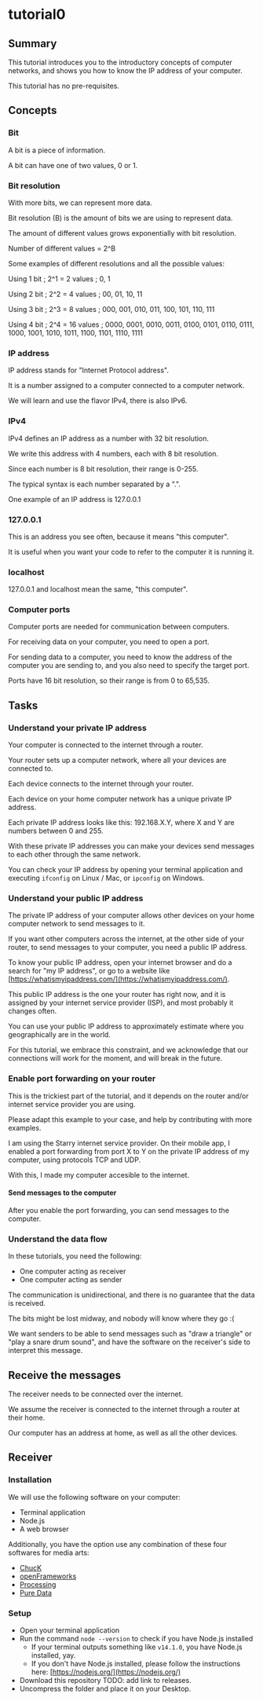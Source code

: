 # tutorial0

## Summary

This tutorial introduces you to the introductory concepts of computer networks, and shows you how to know the IP address of your computer.

This tutorial has no pre-requisites.

## Concepts

###  Bit

A bit is a piece of information.

A bit can have one of two values, 0 or 1.

### Bit resolution

With more bits, we can represent more data.

Bit resolution (B) is the amount of bits we are using to represent data.

The amount of different values grows exponentially with bit resolution.

Number of different values = 2^B

Some examples of different resolutions and all the possible values:

Using 1 bit ; 2^1 = 2 values ; 0, 1

Using 2 bit ; 2^2 = 4 values ; 00, 01, 10, 11

Using 3 bit ; 2^3 = 8 values ; 000, 001, 010, 011, 100, 101, 110, 111

Using 4 bit ; 2^4 = 16 values ; 0000, 0001, 0010, 0011, 0100, 0101, 0110, 0111, 1000, 1001, 1010, 1011, 1100, 1101, 1110, 1111

### IP address

IP address stands for "Internet Protocol address".

It is a number assigned to a computer connected to a computer network.

We will learn and use the flavor IPv4, there is also IPv6.

### IPv4

IPv4 defines an IP address as a number with 32 bit resolution.

We write this address with 4 numbers, each with 8 bit resolution.

Since each number is 8 bit resolution, their range is 0-255.

The typical syntax is each number separated by a ".".

One example of an IP address is 127.0.0.1

### 127.0.0.1

This is an address you see often, because it means "this computer".

It is useful when you want your code to refer to the computer it is running it.

### localhost

127.0.0.1 and localhost mean the same, "this computer".

### Computer ports

Computer ports are needed for communication between computers.

For receiving data on your computer, you need to open a port.

For sending data to a computer, you need to know the address of the computer you are sending to, and you also need to specify the target port.

Ports have 16 bit resolution, so their range is from 0 to 65,535.

## Tasks

### Understand your private IP address

Your computer is connected to the internet through a router.

Your router sets up a computer network, where all your devices are connected to.

Each device connects to the internet through your router.

Each device on your home computer network has a unique private IP address.

Each private IP address looks like this: 192.168.X.Y, where X and Y are numbers between 0 and 255.

With these private IP addresses you can make your devices send messages to each other through the same network.

You can check your IP address by opening your terminal application and executing ```ifconfig``` on Linux / Mac, or ```ipconfig``` on Windows.

### Understand your public IP address

The private IP address of your computer allows other devices on your home computer network to send messages to it.

If you want other computers across the internet, at the other side of your router, to send messages to your computer, you need a public IP address.

To know your public IP address, open your internet browser and do a search for "my IP address", or go to a website like [https://whatismyipaddress.com/](https://whatismyipaddress.com/).

This public IP address is the one your router has right now, and it is assigned by your internet service provider (ISP), and most probably it changes often.

You can use your public IP address to approximately estimate where you geographically are in the world.

For this tutorial, we embrace this constraint, and we acknowledge that our connections will work for the moment, and will break in the future.

### Enable port forwarding on your router

This is the trickiest part of the tutorial, and it depends on the router and/or internet service provider you are using.

Please adapt this example to your case, and help by contributing with more examples.

I am using the Starry internet service provider. On their mobile app, I enabled a port forwarding from port X to Y on the private IP address of my computer, using protocols TCP and UDP.

With this, I made my computer accesible to the internet.

#### Send messages to the computer

After you enable the port forwarding, you can send messages to the computer.

### Understand the data flow

In these tutorials, you need the following:

* One computer acting as receiver
* One computer acting as sender

The communication is unidirectional, and there is no guarantee that the data is received.

The bits might be lost midway, and nobody will know where they go :(


We want senders to be able to send messages such as "draw a triangle" or "play a snare drum sound", and have the software on the receiver's side to interpret this message.




## Receive the messages

The receiver needs to be connected over the internet.

We assume the receiver is connected to the internet through a router at their home. 

Our computer has an address at home, as well as all the other devices.

## Receiver

### Installation

We will use the following software on your computer:

* Terminal application
* Node.js
* A web browser

Additionally, you have the option use any combination of these four softwares for media arts:

* [ChucK](https://chuck.cs.princeton.edu/)
* [openFrameworks](https://openframeworks.cc/)
* [Processing](https://processing.org/)
* [Pure Data](https://puredata.info/)

### Setup

* Open your terminal application
* Run the command ```node --version``` to check if you have Node.js installed
  * If your terminal outputs something like ```v14.1.0```, you have Node.js installed, yay.
  * If you don't have Node.js installed, please follow the instructions here: [https://nodejs.org/](https://nodejs.org/)
* Download this repository TODO: add link to releases.
* Uncompress the folder and place it on your Desktop.
